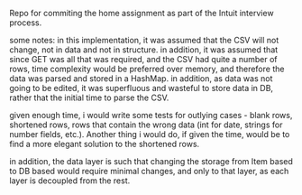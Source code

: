 Repo for commiting the home assignment as part of the Intuit interview process.

some notes:
in this implementation, it was assumed that the CSV will not change, not in data and not in structure.
in addition, it was assumed that since GET was all that was required, and the CSV had quite a number of rows, time complexity would be preferred over memory, and therefore the data was parsed and stored in a HashMap.
in addition, as data was not going to be edited, it was superfluous and wasteful to store data in DB, rather that the initial time to parse the CSV.

given enough time, i would write some tests for outlying cases - blank rows, shortened rows, rows that contain the wrong data (int for date, strings for number fields, etc.).
Another thing i would do, if given the time, would be to find a more elegant solution to the shortened rows.

in addition, the data layer is such that changing the storage from Item based to DB based would require minimal changes, and only to that layer, as each layer is decoupled from the rest.

